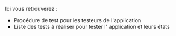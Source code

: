 Ici vous retrouverez : 

- Procédure de test pour les testeurs de l'application
- Liste des tests à réaliser pour tester l' application et leurs états